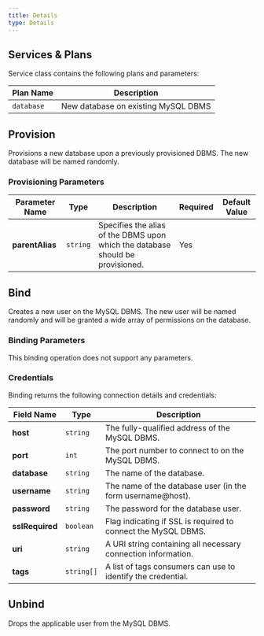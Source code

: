 ```yaml
---
title: Details
type: Details
---
```


## Services & Plans

Service class contains the following plans and parameters:

| Plan Name | Description |
|-----------|-------------|
| `database` | New database on existing MySQL DBMS |

## Provision

Provisions a new database upon a previously provisioned DBMS. The new database will be named randomly.

### Provisioning Parameters

| Parameter Name | Type | Description | Required | Default Value |
|----------------|------|-------------|----------|---------------|
| **parentAlias** | `string` | Specifies the alias of the DBMS upon which the database should be provisioned. | Yes | |

## Bind

Creates a new user on the MySQL DBMS. The new user will be named randomly and
will be granted a wide array of permissions on the database.

### Binding Parameters

This binding operation does not support any parameters.

### Credentials

Binding returns the following connection details and credentials:

| Field Name | Type | Description |
|------------|------|-------------|
| **host** | `string` | The fully-qualified address of the MySQL DBMS. |
| **port** | `int` | The port number to connect to on the MySQL DBMS. |
| **database** | `string` | The name of the database. |
| **username** | `string` | The name of the database user (in the form username@host). |
| **password** | `string` | The password for the database user. |
| **sslRequired** | `boolean` | Flag indicating if SSL is required to connect the MySQL DBMS. |
| **uri** | `string` | A URI string containing all necessary connection information. |
| **tags** | `string[]` | A list of tags consumers can use to identify the credential. |

## Unbind

Drops the applicable user from the MySQL DBMS.